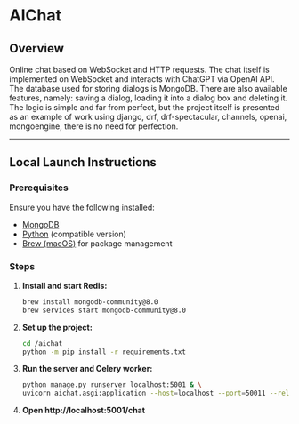 # AIChat

## Overview
Online chat based on WebSocket and HTTP requests. The chat itself is implemented on WebSocket and interacts with ChatGPT via OpenAI API. The database used for storing dialogs is MongoDB. There are also available features, namely: saving a dialog, loading it into a dialog box and deleting it. The logic is simple and far from perfect, but the project itself is presented as an example of work using django, drf, drf-spectacular, channels, openai, mongoengine, there is no need for perfection.

---

## Local Launch Instructions

### Prerequisites
Ensure you have the following installed:
- [MongoDB](https://www.mongodb.com/)
- [Python](https://www.python.org/downloads/) (compatible version)
- [Brew (macOS)](https://brew.sh/) for package management

### Steps
1. **Install and start Redis:**
    ```bash
    brew install mongodb-community@8.0
    brew services start mongodb-community@8.0
    ```

2. **Set up the project:**
    ```bash
    cd /aichat
    python -m pip install -r requirements.txt
    ```

3. **Run the server and Celery worker:**
    ```bash
    python manage.py runserver localhost:5001 & \
    uvicorn aichat.asgi:application --host=localhost --port=50011 --reload
    ```
4. **Open http://localhost:5001/chat**
